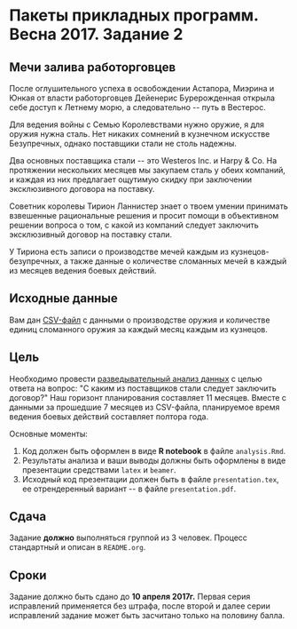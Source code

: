 # Пакеты прикладных программ. Весна 2017. Задание 2
## Мечи залива работорговцев

После оглушительного успеха в освобождении Астапора, Миэрина и Юнкая от власти работорговцев Дейенерис Бурерожденная открыла себе доступ к Летнему морю, а следовательно -- путь в Вестерос.

Для ведения войны с Семью Королевствами нужно оружие, я для оружия нужна сталь.
Нет никаких сомнений в кузнечном искусстве Безупречных, однако поставщики стали не столь надежны.

Два основных поставщика стали -- это Westeros Inc. и Harpy & Co.
На протяжении нескольких месяцев мы закупаем сталь у обеих компаний, и каждая из них предлагает ощутимую скидку при заключении эксклюзивного договора на поставку.

Советник королевы Тирион Ланнистер знает о твоем умении принимать взвешенные рациональные решения и просит помощи в объективном решении вопроса о том, с какой из компаний следует заключить эксклюзивный договор на поставку стали.

У Тириона есть записи о производстве мечей каждым из кузнецов-безупречных, а также данные о количестве сломанных мечей в каждый из месяцев ведения боевых действий.

## Исходные данные
Вам дан [CSV-файл](task2/production-data.csv) с данными о производстве оружия и количестве единиц сломанного оружия за каждый месяц каждым из кузнецов.

## Цель
Необходимо провести [разведывательный анализ данных](https://en.wikipedia.org/wiki/Exploratory_data_analysis) с целью ответа на вопрос: "С каким из поставщиков стали следует заключить договор?"
Наш горизонт планирования составляет 11 месяцев.
Вместе с данными за прошедшие 7 месяцев из CSV-файла, планируемое время ведения боевых действий составляет полтора года. 

Основные моменты:

1. Код должен быть оформлен в виде **R notebook** в файле `analysis.Rmd`.
2. Результаты анализа и ваши выводы должны быть оформлены в виде презентации средствами `latex` и `beamer`.
3. Исходный код презентации должен быть в файле `presentation.tex`, ее отрендеренный вариант -- в файле `presentation.pdf`.

## Сдача
Задание **должно** выполняться группой из 3 человек.
Процесс стандартный и описан в `README.org`.

## Сроки
Задание должно быть сдано до **10 апреля 2017г.**
Первая серия исправлений применяется без штрафа, после второй и далее серии исправлений задание может быть засчитано только на половину балла.
